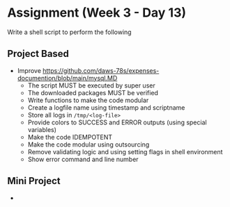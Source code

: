 # Assignment (Week 3 - Day 13)

Write a shell script to perform the following

## Project Based

- Improve https://github.com/daws-78s/expenses-documention/blob/main/mysql.MD
  - The script MUST be executed by super user
  - The downloaded packages MUST be verified
  - Write functions to make the code modular
  - Create a logfile name using timestamp and scriptname
  - Store all logs in `/tmp/<log-file>`
  - Provide colors to SUCCESS and ERROR outputs (using special variables)
  - Make the code IDEMPOTENT
  - Make the code modular using outsourcing
  - Remove validating logic and using setting flags in shell environment
  - Show error command and line number

## Mini Project

-
